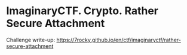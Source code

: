 # ImaginaryCTF. Crypto. Rather Secure Attachment

Challenge write-up: https://7rocky.github.io/en/ctf/imaginaryctf/rather-secure-attachment
